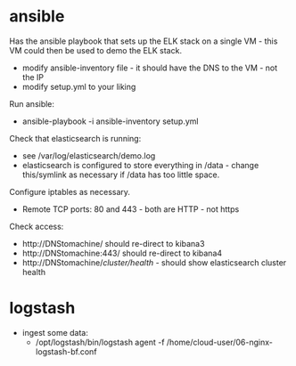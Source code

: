 ansible
=======

Has the ansible playbook that sets up the ELK stack on a single VM - this VM could then be used to demo the ELK stack.

   * modify ansible-inventory file - it should have the DNS to the VM - not the IP
   * modify setup.yml to your liking

Run ansible:
   * ansible-playbook -i ansible-inventory setup.yml

Check that elasticsearch is running:
   * see /var/log/elasticsearch/demo.log
   * elasticsearch is configured to store everything in /data - change this/symlink as necessary if /data has too little space.

Configure iptables as necessary.
   * Remote TCP ports: 80 and 443 - both are HTTP - not https

Check access:
   * http://DNStomachine/ should re-direct to kibana3
   * http://DNStomachine:443/ should re-direct to kibana4
   * http://DNStomachine/_cluster/health  -_ should show elasticsearch cluster health

logstash
========

   * ingest some data:
      * /opt/logstash/bin/logstash agent -f /home/cloud-user/06-nginx-logstash-bf.conf
